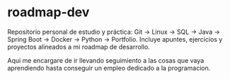 # roadmap-dev
Repositorio personal de estudio y práctica: Git → Linux → SQL → Java → Spring Boot → Docker → Python → Portfolio. Incluye apuntes, ejercicios y proyectos alineados a mi roadmap de desarrollo.

Aqui me encargare de ir llevando seguimiento a las cosas que vaya aprendiendo hasta conseguir un empleo dedicado a la programacion.  